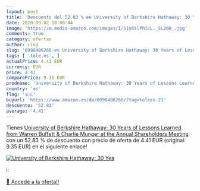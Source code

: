 ```yaml
---
layout: post
title: 'Descuento del 52.83 % en University of Berkshire Hathaway: 30 Yea'
date: 2020-09-02 10:00:44
image: 'https://m.media-amazon.com/images/I/51y6tlPhIcL._SL200_.jpg'
comments: true
category: ofertas
author: ring
slug: '0998406260-es University of Berkshire Hathaway: 30 Years of Lessons...'
tags: [ 'tole.es', ]
actualPrice: 4.41 EUR
currency: EUR
price: 4.41
comparePrice: 9.35 EUR
prodname: 'University of Berkshire Hathaway: 30 Years of Lessons Learned from Warren Buffett & Charlie Munger at the Annual Shareholders Meeting'
country: 'es'
flag: '🇪🇸'
buyurl: 'https://www.amazon.es/dp/0998406260/?tag=tolees-21'
descuento: '52.83'
average: '4.41'
---
```


Tienes [University of Berkshire Hathaway: 30 Years of Lessons Learned from Warren Buffett & Charlie Munger at the Annual Shareholders Meeting](https://www.amazon.es/dp/0998406260/?tag=tolees-21) con un 52.83 % de descuento con precio de oferta de 4.41 EUR (original: 9.35 EUR) en el siguiente enlace!

[![University of Berkshire Hathaway: 30 Yea](https://m.media-amazon.com/images/I/51y6tlPhIcL._SL200_.jpg)](https://www.amazon.es/dp/0998406260/?tag=tolees-21)

ℹ️:


[🛒 Accede a la oferta!!](https://www.amazon.es/dp/0998406260/?tag=tolees-21)
